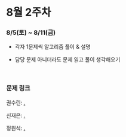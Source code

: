 # 8월 2주차

### 8/5(토) ~ 8/11(금)

- 각자 1문제씩 알고리즘 풀이 & 설명

- 담당 문제 아니더라도 문제 읽고 풀이 생각해오기
  
  <br>

### 문제 링크

권수린: [.](..)

신재은: [.](..)

정원석: [.](..)
